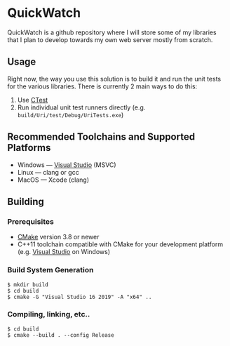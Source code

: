 # QuickWatch

QuickWatch is a github repository where I will store some of my libraries that I plan to develop towards my own web server mostly from scratch.

## Usage

Right now, the way you use this solution is to build it and run the unit tests for the various libraries. There is currently 2 main ways to do this:

1. Use [CTest](https://cmake.org/cmake/help/latest/module/CTest.html/)
2. Run individual unit test runners directly (e.g. `build/Uri/test/Debug/UriTests.exe`)

## Recommended Toolchains and Supported Platforms

* Windows — [Visual Studio](https://www.visualstudio.com/) (MSVC)
* Linux — clang or gcc
* MacOS — Xcode (clang)

## Building

### Prerequisites

* [CMake](https://cmake.org/) version 3.8 or newer
* C++11 toolchain compatible with CMake for your development platform (e.g. [Visual Studio](https://www.visualstudio.com/) on Windows)

### Build System Generation

```console
$ mkdir build
$ cd build
$ cmake -G "Visual Studio 16 2019" -A "x64" ..
```

### Compiling, linking, etc..

```console
$ cd build
$ cmake --build . --config Release
```

<!-- — -->